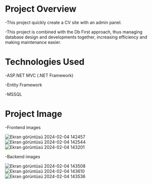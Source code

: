 # Project Overview
 -This project quickly create a CV site with an admin panel.

-This project is combined with the Db First approach, thus managing database design and developments together, increasing efficiency and making maintenance easier.

# Technologies Used
-ASP.NET MVC (.NET Framework)

-Entity Framework

-MSSQL

# Project Image
-Frontend images

![Ekran görüntüsü 2024-02-04 142457](https://github.com/SafakSahinn/MeyawoPortfolio/assets/123293425/a2681062-0dbf-4118-bd38-c2812baa71aa)
![Ekran görüntüsü 2024-02-04 142544](https://github.com/SafakSahinn/MeyawoPortfolio/assets/123293425/dd3e29bf-8aad-4e38-a855-7499a6bd7dec)
![Ekran görüntüsü 2024-02-04 143201](https://github.com/SafakSahinn/MeyawoPortfolio/assets/123293425/84801725-caf3-49d0-901b-e9bc3833a629)

-Backend images

![Ekran görüntüsü 2024-02-04 143508](https://github.com/SafakSahinn/MeyawoPortfolio/assets/123293425/6459b850-39a2-4076-88c8-5dd0ff5d0b77)
![Ekran görüntüsü 2024-02-04 143610](https://github.com/SafakSahinn/MeyawoPortfolio/assets/123293425/0a8ae0d1-18fd-4491-86f2-74c38321cde4)
![Ekran görüntüsü 2024-02-04 143536](https://github.com/SafakSahinn/MeyawoPortfolio/assets/123293425/803c7fec-9d72-4bc3-b94f-aa06fa4f2140)
